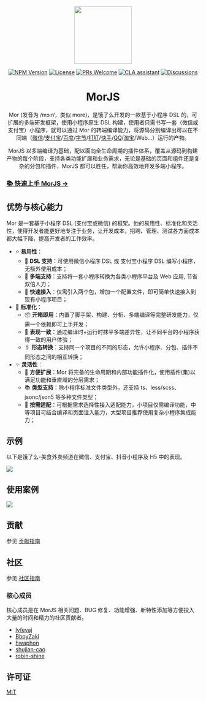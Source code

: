 <p align="center">
 <a href="https://github.com/eleme/morjs"><img src="https://img.alicdn.com/imgextra/i3/O1CN01l7Xw6O1E1K4OCFYmw_!!6000000000291-2-tps-485-350.png" width="150" /></a>
</p>

<div align="center">

[![NPM Version][npm-image]][npm-url]
[![License][license-image]][license-url]
[![PRs Welcome][pr-image]][pr-url]
[![CLA assistant][cla-image]][cla-url]
[![Discussions][discussions-image]][discussions-url]

[discussions-image]: https://img.shields.io/badge/discussions-on%20github-blue
[discussions-url]: https://github.com/eleme/morjs/discussions
[pr-image]: https://img.shields.io/badge/PRs-welcome-brightgreen.svg
[pr-url]: https://github.com/eleme/morjs/pulls
[npm-image]: https://img.shields.io/npm/v/@morjs/cli.svg
[npm-url]: https://www.npmjs.com/package/@morjs/cli
[license-image]: https://img.shields.io/npm/l/@morjs/cli.svg
[license-url]: https://github.com/eleme/morjs/blob/main/LICENSE
[cla-image]: https://cla-assistant.io/readme/badge/eleme/mor
[cla-url]: https://cla-assistant.io/eleme/mor

</div>

<h1 align="center">MorJS</h1>

<p align="center">Mor (发音为 /mɔːr/，类似 more)，是饿了么开发的一款基于小程序 DSL 的，可扩展的多端研发框架，使用小程序原生 DSL 构建，使用者只需书写一套（微信或支付宝）小程序，就可以通过 Mor 的转端编译能力，将源码分别编译出可以在不同端（<a href='https://developers.weixin.qq.com/miniprogram/dev/framework/' target='_blank'>微信</a>/<a href='https://opendocs.alipay.com/mini/development' target='_blank'>支付宝</a>/<a href='https://smartprogram.baidu.com/developer/index.html' target='_blank'>百度</a>/<a href='https://developer.open-douyin.com/docs/resource/zh-CN/mini-app/introduction/overview/' target='_blank'>字节</a>/<a href='https://open.dingtalk.com/document/orgapp/develop-org-mini-programs' target='_blank'>钉钉</a>/<a href='https://mp.kuaishou.com/docs/develop/guide/introduction.html' target='_blank'>快手</a>/<a href='https://q.qq.com/wiki/develop/miniprogram/frame/' target='_blank'>QQ</a>/<a href='https://miniapp.open.taobao.com/docV3.htm?docId=117766&docType=1' target='_blank'>淘宝</a>/Web…）运行的产物。</p>

<p align="center">MorJS 以多端编译为基础，配以面向全生命周期的插件体系，覆盖从源码到构建产物的每个阶段，支持各类功能扩展和业务需求，无论是基础的页面和组件还是复杂的分包和插件，MorJS 都可以胜任，帮助你高效地开发多端小程序。</p>

### [📚 快速上手 MorJS →](https://mor.eleme.io/guides/introduction/getting-started)

## 优势与核心能力

Mor 是一套基于小程序 DSL (支付宝或微信) 的框架。他的易用性、标准化和灵活性，使得开发者能更好地专注于业务，让开发成本，招聘、管理、测试各方面成本都大幅下降，提高开发者的工作效率。

- ⭐️ **易用性**：
  - 💎 **DSL 支持**：可使用微信小程序 DSL 或 支付宝小程序 DSL 编写小程序，无额外使用成本；
  - 🌴 **多端支持**：支持将一套小程序转换为各类小程序平台及 Web 应用, 节省双倍人力；
  - 🚀 **快速接入**：仅需引入两个包，增加一个配置文件，即可简单快速接入到现有小程序项目；
- 🌟 **标准化**：
  - 📦 **开箱即用**：内置了脚手架、构建、分析、多端编译等完整研发能力，仅需一个依赖即可上手开发；
  - 🌈 **表现一致**：通过编译时+运行时抹平多端差异性，让不同平台的小程序获得一致的用户体验；
  - 🖇 **形态转换**：支持同一个项目的不同的形态，允许小程序、分包、插件不同形态之间的相互转换；
- ✨ **灵活性**：
  - 🎉 **方便扩展**：Mor 将完备的生命周期和内部功能插件化，使用插件(集)以满足功能和垂直域的分层需求；
  - 📚 **类型支持**：除小程序标准文件类型外，还支持 ts、less/scss、jsonc/json5 等多种文件类型；
  - 🧰 **按需适配**：可根据需求选择性接入适配能力，小项目仅需编译功能，中等项目可结合编译和页面注入能力，大型项目推荐使用复杂小程序集成能力；

## 示例

以下是饿了么-美食外卖频道在微信、支付宝、抖音小程序及 H5 中的表现。

<img src="https://img.alicdn.com/imgextra/i2/O1CN01pbpEfK1JHQ6ejbjIb_!!6000000001003-0-tps-2478-1383.jpg" />

## 使用案例

<img src="https://img.alicdn.com/imgextra/i1/O1CN013asjEz1z7XQO84kP6_!!6000000006667-0-tps-1521-3744.jpg" />

## 贡献

参见 [贡献指南](https://github.com/eleme/morjs/blob/master/CONTRIBUTING.md)

## 社区

参见 [社区指南](https://mor.eleme.io/about/community-guide)

### 核心成员

核心成员是在 MorJS 相关问题、BUG 修复、功能增强、新特性添加等方便投入大量的时间和精力的社区贡献者。

- [lyfeyaj](https://github.com/lyfeyaj)
- [BboyZaki](https://github.com/BboyZaki)
- [hwaphon](https://github.com/hwaphon)
- [shujian-cao](https://github.com/shujian-cao)
- [robin-shine](https://github.com/robin-shine)

## 许可证

[MIT](https://github.com/eleme/morjs/blob/master/LICENSE)
